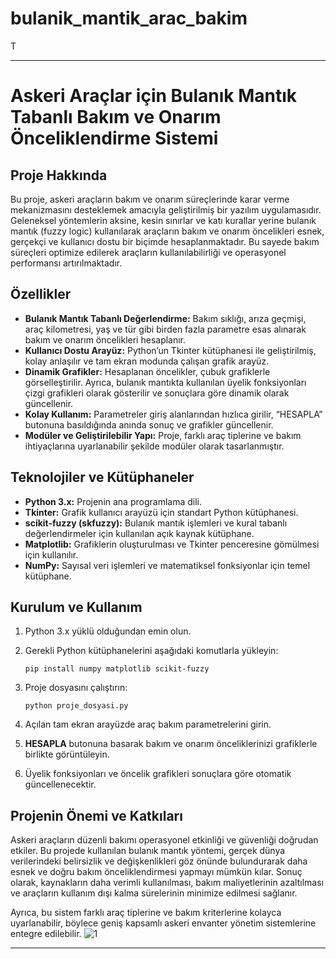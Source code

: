 # bulanik_mantik_arac_bakim
T

---

# Askeri Araçlar için Bulanık Mantık Tabanlı Bakım ve Onarım Önceliklendirme Sistemi

## Proje Hakkında

Bu proje, askeri araçların bakım ve onarım süreçlerinde karar verme mekanizmasını desteklemek amacıyla geliştirilmiş bir yazılım uygulamasıdır. Geleneksel yöntemlerin aksine, kesin sınırlar ve katı kurallar yerine bulanık mantık (fuzzy logic) kullanılarak araçların bakım ve onarım öncelikleri esnek, gerçekçi ve kullanıcı dostu bir biçimde hesaplanmaktadır. Bu sayede bakım süreçleri optimize edilerek araçların kullanılabilirliği ve operasyonel performansı artırılmaktadır.

## Özellikler

* **Bulanık Mantık Tabanlı Değerlendirme:** Bakım sıklığı, arıza geçmişi, araç kilometresi, yaş ve tür gibi birden fazla parametre esas alınarak bakım ve onarım öncelikleri hesaplanır.
* **Kullanıcı Dostu Arayüz:** Python’un Tkinter kütüphanesi ile geliştirilmiş, kolay anlaşılır ve tam ekran modunda çalışan grafik arayüz.
* **Dinamik Grafikler:** Hesaplanan öncelikler, çubuk grafiklerle görselleştirilir. Ayrıca, bulanık mantıkta kullanılan üyelik fonksiyonları çizgi grafikleri olarak gösterilir ve sonuçlara göre dinamik olarak güncellenir.
* **Kolay Kullanım:** Parametreler giriş alanlarından hızlıca girilir, “HESAPLA” butonuna basıldığında anında sonuç ve grafikler güncellenir.
* **Modüler ve Geliştirilebilir Yapı:** Proje, farklı araç tiplerine ve bakım ihtiyaçlarına uyarlanabilir şekilde modüler olarak tasarlanmıştır.

## Teknolojiler ve Kütüphaneler

* **Python 3.x:** Projenin ana programlama dili.
* **Tkinter:** Grafik kullanıcı arayüzü için standart Python kütüphanesi.
* **scikit-fuzzy (skfuzzy):** Bulanık mantık işlemleri ve kural tabanlı değerlendirmeler için kullanılan açık kaynak kütüphane.
* **Matplotlib:** Grafiklerin oluşturulması ve Tkinter penceresine gömülmesi için kullanılır.
* **NumPy:** Sayısal veri işlemleri ve matematiksel fonksiyonlar için temel kütüphane.

## Kurulum ve Kullanım

1. Python 3.x yüklü olduğundan emin olun.
2. Gerekli Python kütüphanelerini aşağıdaki komutlarla yükleyin:

   ```
   pip install numpy matplotlib scikit-fuzzy
   ```
3. Proje dosyasını çalıştırın:

   ```
   python proje_dosyasi.py
   ```
4. Açılan tam ekran arayüzde araç bakım parametrelerini girin.
5. **HESAPLA** butonuna basarak bakım ve onarım önceliklerinizi grafiklerle birlikte görüntüleyin.
6. Üyelik fonksiyonları ve öncelik grafikleri sonuçlara göre otomatik güncellenecektir.

## Projenin Önemi ve Katkıları

Askeri araçların düzenli bakımı operasyonel etkinliği ve güvenliği doğrudan etkiler. Bu projede kullanılan bulanık mantık yöntemi, gerçek dünya verilerindeki belirsizlik ve değişkenlikleri göz önünde bulundurarak daha esnek ve doğru bakım önceliklendirmesi yapmayı mümkün kılar. Sonuç olarak, kaynakların daha verimli kullanılması, bakım maliyetlerinin azaltılması ve araçların kullanım dışı kalma sürelerinin minimize edilmesi sağlanır.

Ayrıca, bu sistem farklı araç tiplerine ve bakım kriterlerine kolayca uyarlanabilir, böylece geniş kapsamlı askeri envanter yönetim sistemlerine entegre edilebilir.
![1](https://github.com/user-attachments/assets/335a3c18-ed7e-4a77-a9cd-0a882d4529c2)



---
